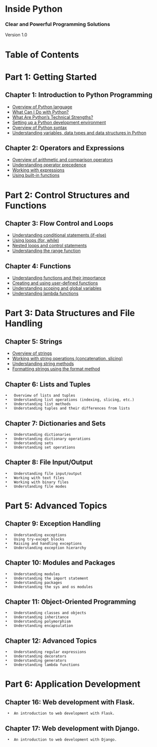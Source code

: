 
# Inside Python

### Clear and Powerful Programming Solutions
Version 1.0

# Table of Contents

# Part 1: Getting Started
## Chapter 1: Introduction to Python Programming
   * [Overview of Python language](https://www.github.com/satishsalyal/Inside-Python/blob/main/Overview%20of%20Python%20language.md)    
   * [What Can I Do with Python?](https://github.com/satishsalyal/Inside-Python/blob/main/What%20Can%20I%20Do%20with%20Python%3F.md) 
   * [What Are Python’s Technical Strengths?](https://github.com/satishsalyal/Inside-Python/blob/main/What%20Are%20Python%E2%80%99s%20Technical%20Strengths%3F.md)
   * [Setting up a Python development environment](https://github.com/satishsalyal/Inside-Python/blob/main/Setting%20up%20a%20Python%20development%20environment.md)
   * [Overview of Python syntax](https://github.com/satishsalyal/Inside-Python/blob/main/Overview%20of%20Python%20syntax.md)
   * [Understanding variables, data types and data structures in Python](https://github.com/satishsalyal/Inside-Python/blob/main/Understanding%20variables%2C%20data%20types%20and%20data%20structures%20in%20Python.md)
   
   
       
## Chapter 2: Operators and Expressions
   * [Overview of arithmetic and comparison operators](https://github.com/satishsalyal/Inside-Python/blob/main/arithmetic%20and%20comparison%20operators.md)
   * [Understanding operator precedence](https://github.com/satishsalyal/Inside-Python/blob/main/Understanding%20operator%20precedence.md)
   * [Working with expressions](https://github.com/satishsalyal/Inside-Python/blob/main/working%20with%20expressions%20in%20Python.md)
   * [Using built-in functions](https://github.com/satishsalyal/Inside-Python/blob/main/built-in%20functions%20in%20Python.md)
    
        
# Part 2: Control Structures and Functions    
## Chapter 3: Flow Control and Loops
   * [Understanding conditional statements (if-else)](https://github.com/satishsalyal/Inside-Python/blob/main/Understanding%20conditional%20statements.md)
   * [Using loops (for, while)](https://github.com/satishsalyal/Inside-Python/blob/main/Using%20loops%20(for%2C%20while).md)
   * [Nested loops and control statements](https://github.com/satishsalyal/Inside-Python/blob/main/Nested%20loops%20and%20control%20statements.md)
   * [Understanding the range function](https://github.com/satishsalyal/Inside-Python/blob/main/Understanding%20the%20range%20function.md)
    
     
## Chapter 4: Functions

  * [Understanding functions and their importance](https://github.com/satishsalyal/Inside-Python/blob/main/Understanding%20Functions%20and%20Their%20Importance.md)
  * [Creating and using user-defined functions](https://github.com/satishsalyal/Inside-Python/blob/main/Creating%20and%20using%20user-defined%20functions.md)
  * [Understanding scoping and global variables](https://github.com/satishsalyal/Inside-Python/blob/main/Creating%20and%20using%20user-defined%20functions.md)
  * [Understanding lambda functions](https://github.com/satishsalyal/Inside-Python/blob/main/Creating%20and%20using%20user-defined%20functions.md)

# Part 3: Data Structures and File Handling
## Chapter 5: Strings
  * [Overview of strings](https://github.com/satishsalyal/Inside-Python/blob/main/Overview%20of%20Strings.md)
  * [Working with string operations (concatenation, slicing)](https://github.com/satishsalyal/Inside-Python/blob/main/String%20Operation.md)
  * [Understanding string methods](https://github.com/satishsalyal/Inside-Python/blob/main/String%20Methods.md)
  * [Formatting strings using the format method](https://github.com/satishsalyal/Inside-Python/blob/main/Formatting%20String.md)
    
## Chapter 6: Lists and Tuples
    •	Overview of lists and tuples
    •	Understanding list operations (indexing, slicing, etc.)
    •	Understanding list methods
    •	Understanding tuples and their differences from lists
    
## Chapter 7: Dictionaries and Sets
    •	Understanding dictionaries
    •	Understanding dictionary operations
    •	Understanding sets
    •	Understanding set operations
    
## Chapter 8: File Input/Output
    •	Understanding file input/output
    •	Working with text files
    •	Working with binary files
    •	Understanding file modes

# Part 5: Advanced Topics
## Chapter 9: Exception Handling
    •	Understanding exceptions
    •	Using try-except blocks
    •	Raising and handling exceptions
    •	Understanding exception hierarchy
    
## Chapter 10: Modules and Packages
    •	Understanding modules
    •	Understanding the import statement
    •	Understanding packages
    •	Understanding the sys and os modules
    
## Chapter 11: Object-Oriented Programming
    •	Understanding classes and objects
    •	Understanding inheritance
    •	Understanding polymorphism
    •	Understanding encapsulation
    
## Chapter 12: Advanced Topics
    •	Understanding regular expressions
    •	Understanding decorators
    •	Understanding generators
    •	Understanding lambda functions

# Part 6: Application Development
## Chapter 16: Web development with Flask.
     •	An introduction to web development with Flask.
## Chapter 17: Web development with Django. 
     •	An introduction to web development with Django.
